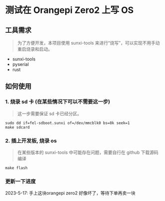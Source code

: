 # 测试在 Orangepi Zero2 上写 OS

## 工具需求

> 为了方便开发，本项目使用 sunxi-tools 来进行“烧写”，可以实现不用手动重启烧录和启动。

- sunxi-tools
- pyserial
- rust

## 如何使用

### 1. 烧录 sd 卡 (在某些情况下可以不需要这一步)

> 这一步需要保证 sd 卡已经分区。

``` shell
sudo dd if=fel-sdboot.sunxi of=/dev/mmcblk0 bs=8k seek=1
make sdcard
```
### 2. 插上开发板, 烧录 os

> 在某些版本的 sunxi-tools 中可能存在问题，需要自行在 github 下载源码编译

```
make flash
```

### 更新一下进度

2023-5-17: 手上这块orangepi zero2  好像坏了，等待下单再卖一块